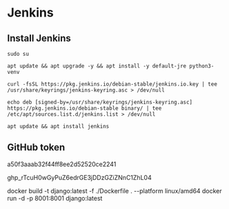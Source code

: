 # Jenkins

## Install Jenkins

```shell
sudo su

apt update && apt upgrade -y && apt install -y default-jre python3-venv

curl -fsSL https://pkg.jenkins.io/debian-stable/jenkins.io.key | tee /usr/share/keyrings/jenkins-keyring.asc > /dev/null

echo deb [signed-by=/usr/share/keyrings/jenkins-keyring.asc] https://pkg.jenkins.io/debian-stable binary/ | tee /etc/apt/sources.list.d/jenkins.list > /dev/null

apt update && apt install jenkins
```

## GitHub token

a50f3aaab32f44ff8ee2d52520ce2241

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

docker build -t django:latest -f ./Dockerfile . --platform linux/amd64
docker run -d -p 8001:8001 django:latest
